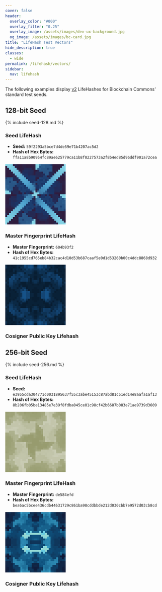 ```yaml
---
cover: false
header:
  overlay_color: "#000"
  overlay_filter: "0.25"
  overlay_image: /assets/images/dev-ux-background.jpg
  og_image: /assets/images/bc-card.jpg
title: "LifeHash Test Vectors"
hide_description: true
classes:
  - wide
permalink: /lifehash/vectors/
sidebar:
  nav: lifehash
---
```


The following examples display [v2](/lifehash/versions/) LifeHashes
for Blockchain Commons' standard test seeds.

## 128-bit Seed

{% include seed-128.md %}

### Seed LifeHash

* **Seed:** `59f2293a5bce7d4de59e71b4207ac5d2`
* **Hash of Hex Bytes:** `ffa11a8b90954fc89ae625779ca11b8f0227573a2f8b4ed85d96ddf901a72cea`

![](/assets/images/lifehash-128-seed.png)

### Master Fingerprint LifeHash

* **Master Fingerprint:** `604b93f2`
* **Hash of Hex Bytes:** `41c1955cd765eb84b32cac4d10d53b687caaf5e0d1d53260b00c4ddc8868d932`

![](/assets/images/lifehash-128-master.png)

### Cosigner Public Key Lifehash

## 256-bit Seed

{% include seed-256.md %}

### Seed LifeHash

* **Seed:** `e3955cda304771c0031895637f55c3abe45153c87abd81c51ed14e8aafa1af13`
* **Hash of Hex Bytes:** `8b206fb05be13485e7e39f8fdba045ce01c98cf42b6687b083e71ae9739d3609`

![](/assets/images/lifehash-256-seed.png)

### Master Fingerprint LifeHash

* **Master Fingerprint:** `de584efd`
* **Hash of Hex Bytes:** `bea6ac5bcee436cdb44631729c861ba98cddbbde212d030cbb7e9572d03cb8cd`

![](/assets/images/lifehash-256-master.png)

### Cosigner Public Key Lifehash
